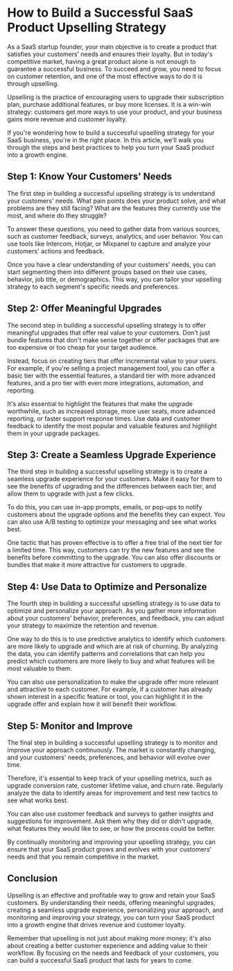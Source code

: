 # How to Build a Successful SaaS Product Upselling Strategy

As a SaaS startup founder, your main objective is to create a product that satisfies your customers’ needs and ensures their loyalty. But in today's competitive market, having a great product alone is not enough to guarantee a successful business. To succeed and grow, you need to focus on customer retention, and one of the most effective ways to do it is through upselling.

Upselling is the practice of encouraging users to upgrade their subscription plan, purchase additional features, or buy more licenses. It is a win-win strategy: customers get more ways to use your product, and your business gains more revenue and customer loyalty.

If you're wondering how to build a successful upselling strategy for your SaaS business, you're in the right place. In this article, we’ll walk you through the steps and best practices to help you turn your SaaS product into a growth engine.

## Step 1: Know Your Customers' Needs

The first step in building a successful upselling strategy is to understand your customers' needs. What pain points does your product solve, and what problems are they still facing? What are the features they currently use the most, and where do they struggle?

To answer these questions, you need to gather data from various sources, such as customer feedback, surveys, analytics, and user behavior. You can use tools like Intercom, Hotjar, or Mixpanel to capture and analyze your customers' actions and feedback.

Once you have a clear understanding of your customers' needs, you can start segmenting them into different groups based on their use cases, behavior, job title, or demographics. This way, you can tailor your upselling strategy to each segment's specific needs and preferences.

## Step 2: Offer Meaningful Upgrades

The second step in building a successful upselling strategy is to offer meaningful upgrades that offer real value to your customers. Don't just bundle features that don't make sense together or offer packages that are too expensive or too cheap for your target audience.

Instead, focus on creating tiers that offer incremental value to your users. For example, if you're selling a project management tool, you can offer a basic tier with the essential features, a standard tier with more advanced features, and a pro tier with even more integrations, automation, and reporting.

It's also essential to highlight the features that make the upgrade worthwhile, such as increased storage, more user seats, more advanced reporting, or faster support response times. Use data and customer feedback to identify the most popular and valuable features and highlight them in your upgrade packages.

## Step 3: Create a Seamless Upgrade Experience

The third step in building a successful upselling strategy is to create a seamless upgrade experience for your customers. Make it easy for them to see the benefits of upgrading and the differences between each tier, and allow them to upgrade with just a few clicks.

To do this, you can use in-app prompts, emails, or pop-ups to notify customers about the upgrade options and the benefits they can expect. You can also use A/B testing to optimize your messaging and see what works best.

One tactic that has proven effective is to offer a free trial of the next tier for a limited time. This way, customers can try the new features and see the benefits before committing to the upgrade. You can also offer discounts or bundles that make it more attractive for customers to upgrade.

## Step 4: Use Data to Optimize and Personalize

The fourth step in building a successful upselling strategy is to use data to optimize and personalize your approach. As you gather more information about your customers' behavior, preferences, and feedback, you can adjust your strategy to maximize the retention and revenue.

One way to do this is to use predictive analytics to identify which customers are more likely to upgrade and which are at risk of churning. By analyzing the data, you can identify patterns and correlations that can help you predict which customers are more likely to buy and what features will be most valuable to them.

You can also use personalization to make the upgrade offer more relevant and attractive to each customer. For example, if a customer has already shown interest in a specific feature or tool, you can highlight it in the upgrade offer and explain how it will benefit their workflow.

## Step 5: Monitor and Improve

The final step in building a successful upselling strategy is to monitor and improve your approach continuously. The market is constantly changing, and your customers' needs, preferences, and behavior will evolve over time.

Therefore, it's essential to keep track of your upselling metrics, such as upgrade conversion rate, customer lifetime value, and churn rate. Regularly analyze the data to identify areas for improvement and test new tactics to see what works best.

You can also use customer feedback and surveys to gather insights and suggestions for improvement. Ask them why they did or didn't upgrade, what features they would like to see, or how the process could be better.

By continually monitoring and improving your upselling strategy, you can ensure that your SaaS product grows and evolves with your customers' needs and that you remain competitive in the market.

## Conclusion

Upselling is an effective and profitable way to grow and retain your SaaS customers. By understanding their needs, offering meaningful upgrades, creating a seamless upgrade experience, personalizing your approach, and monitoring and improving your strategy, you can turn your SaaS product into a growth engine that drives revenue and customer loyalty.

Remember that upselling is not just about making more money; it's also about creating a better customer experience and adding value to their workflow. By focusing on the needs and feedback of your customers, you can build a successful SaaS product that lasts for years to come.